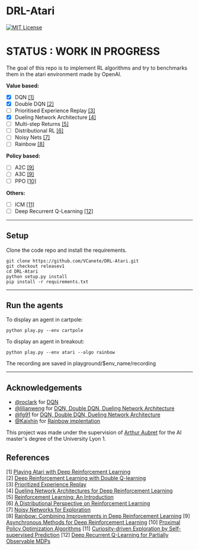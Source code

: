 # DRL-Atari

[![MIT License](https://img.shields.io/badge/license-MIT-blue.svg)](LICENSE.md)

# STATUS : WORK IN PROGRESS

The goal of this repo is to implement RL algorithms and try to benchmarks them in the atari environment made by OpenAI.

**Value based:** 
- [x] DQN [[1]](#references)
- [x] Double DQN [[2]](#references)
- [ ] Prioritised Experience Replay [[3]](#references)
- [x] Dueling Network Architecture [[4]](#references)
- [ ] Multi-step Returns [[5]](#references)
- [ ] Distributional RL [[6]](#references)
- [ ] Noisy Nets [[7]](#references)
- [ ] Rainbow [[8]](#references)

**Policy based:** 
- [ ] A2C [[9]](#references)
- [ ] A3C [[9]](#references)
- [ ] PPO [[10]](#references)

**Others:**
- [ ] ICM [[11]](#references)
- [ ] Deep Recurrent Q-Learning [[12]](#references)

----------------
## Setup 


Clone the code repo and install the requirements.

```
git clone https://github.com/VCanete/DRL-Atari.git
git checkout releasev1
cd DRL-Atari
python setup.py install
pip install -r requirements.txt
```
----------------
## Run the agents

To display an agent in cartpole:

```
python play.py --env cartpole
```

To display an agent in breakout:

```
python play.py --env atari --algo rainbow
```

The recording are saved in playground/$env_name/recording

----------------
## Acknowledgements


- [@roclark](https://github.com/roclark) for [DQN](https://github.com/roclark/openai-gym-pytorch/)
- [@lilianweng](https://github.com/lilianweng) for [DQN, Double DQN, Dueling Network Architecture](https://lilianweng.github.io/lil-log/2018/05/05/implementing-deep-reinforcement-learning-models.html)
- [@fg91](https://github.com/fg91) for [DQN, Double DQN, Dueling Network Architecture](https://github.com/fg91/Deep-Q-Learning)
- [@Kaixhin](https://github.com/Kaixhin) for [Rainbow implentation](https://github.com/Kaixhin/Rainbow)
  


This project was made under the supervision of [Arthur Aubret](https://github.com/Aubret) for the AI master's degree of the University Lyon 1.


References
----------

[1] [Playing Atari with Deep Reinforcement Learning](http://arxiv.org/abs/1312.5602)  
[2] [Deep Reinforcement Learning with Double Q-learning](http://arxiv.org/abs/1509.06461)  
[3] [Prioritized Experience Replay](http://arxiv.org/abs/1511.05952)  
[4] [Dueling Network Architectures for Deep Reinforcement Learning](http://arxiv.org/abs/1511.06581)  
[5] [Reinforcement Learning: An Introduction](http://www.incompleteideas.net/sutton/book/ebook/the-book.html)  
[6] [A Distributional Perspective on Reinforcement Learning](https://arxiv.org/abs/1707.06887)  
[7] [Noisy Networks for Exploration](https://arxiv.org/abs/1706.10295)  
[8] [Rainbow: Combining Improvements in Deep Reinforcement Learning](https://arxiv.org/abs/1710.02298) 
[9] [Asynchronous Methods for Deep Reinforcement Learning](https://arxiv.org/abs/1602.01783) 
[10] [Proximal Policy Optimization Algorithms](https://arxiv.org/abs/1707.06347) 
[11] [Curiosity-driven Exploration by Self-supervised Prediction](https://arxiv.org/abs/1705.05363) 
[12] [Deep Recurrent Q-Learning for Partially Observable MDPs](https://arxiv.org/abs/1507.06527) 



